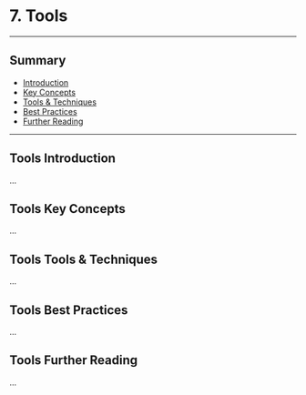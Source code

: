 # 7. Tools
---
## Summary
- [Introduction](#tools-introduction)
- [Key Concepts](#tools-key-concepts)
- [Tools & Techniques](#tools-tools-techniques)
- [Best Practices](#tools-best-practices)
- [Further Reading](#tools-further-reading)
---

## Tools Introduction

...

## Tools Key Concepts

...

## Tools Tools & Techniques

...

## Tools Best Practices

...

## Tools Further Reading

...
